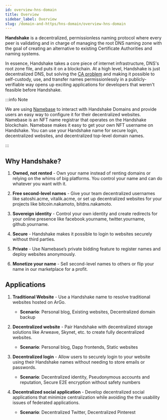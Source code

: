 ```yaml
---
id: overview-hns-domain
title: Overview
sidebar_label: Overview
slug: /domain-and-https/hns-domain/overview-hns-domain
---
```


**Handshake** is a decentralized, permissionless naming protocol where every peer is validating and in charge of managing the root DNS naming zone with the goal of creating an alternative to existing Certificate Authorities and naming systems.

In essence, Handshake takes a core piece of internet infrastructure, DNS's root zone file, and puts it on a blockchain. At a high level, Handshake is just decentralized DNS, but solving the [CA problem](https://www.namebase.io/blog/meet-handshake-decentralizing-dns-to-improve-the-security-of-the-internet/) and making it possible to self-custody, use, and transfer names permissionlessly in a publicly-verifiable way opens up exciting applications for developers that weren't feasible before Handshake.

:::info Note

We are using [Namebase](https://www.namebase.io/) to interact with Handshake Domains and provide users an easy way to configure it for their decentralized websites. Namebase is an NFT name registrar that operates on the Handshake blockchain. Namebase makes it easy to get your own NFT username on Handshake. You can use your Handshake name for secure login, decentralized websites, and decentralized top-level domain names.

:::

## Why Handshake?

1. **Owned, not rented** - Own your name instead of renting domains or relying on the whims of big platforms. You control your name and can do whatever you want with it.

2. **Free second-level names** - Give your team decentralized usernames like satoshi.acme, vitalik.acme, or set up decentralized websites for your projects like bitcoin.nakamoto, bitdns.nakamoto.

3. **Sovereign identity** - Control your own identity and create redirects for your online presence like facebook.yourname, twitter.yourname, github.yourname.

4. **Secure** - Handshake makes it possible to login to websites securely without third parties.

5. **Private** - Use Namebase’s private bidding feature to register names and deploy websites anonymously.

6. **Monetize your name** - Sell second-level names to others or flip your name in our marketplace for a profit.

## Applications

1. **Traditional Website** - Use a Handshake name to resolve traditional websites hosted on ArGo.

   - **Scenario**: Personal blog, Existing websites, Decentralized domain backup

2. **Decentralized website** - Pair Handshake with decentralized storage solutions like Arweave, Skynet, etc. to create fully decentralized websites.

   - **Scenario**: Personal blog, Dapp frontends, Static websites

3. **Decentralized login** - Allow users to securely login to your website using their Handshake names without needing to store emails or passwords.

   - **Scenario**: Decentralized identity, Pseudonymous accounts and reputation, Secure E2E encryption without safety numbers

4. **Decentralized social application** - Develop decentralized social applications that minimize centralization while avoiding the the usability issues of federated applications.
   - **Scenario**: Decentralized Twitter, Decentralized Pinterest
